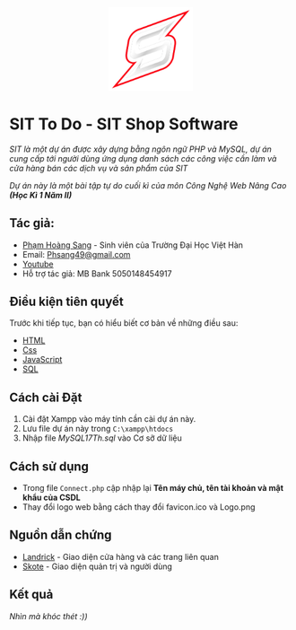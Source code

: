 <div align="center">
	<img src="https://raw.githubusercontent.com/hoangsang17th/sit-php/master/Logo.png" alt="Logo SIT" title="Hoàng Sang 17Th" width="150px"/>
	<br>
</div>


# SIT To Do - SIT Shop Software
*SIT là một dự án được xây dựng bằng ngôn ngữ PHP và MySQL, dự án cung cấp tới người dùng ứng dụng danh sách các công việc cần làm và cửa hàng bán các dịch vụ và sản phẩm của SIT*

*Dự án này là một bài tập tự do cuối kì của môn Công Nghệ Web Nâng Cao **(Học Kì 1  Năm II)***
## Tác giả:
* [Phạm Hoàng Sang](https://www.facebook.com/HoangSang17TH/) - Sinh viên của Trường Đại Học Việt Hàn
* Email: Phsang49@gmail.com
* [Youtube](https://www.youtube.com/channel/UCFovmhE6wmj-6doJKKURaiA)
* Hỗ trợ tác giả: MB Bank 5050148454917

## Điều kiện tiên quyết
Trước khi tiếp tục, bạn có hiểu biết cơ bản về những điều sau:
* [HTML](https://www.w3schools.com/html/default.asp)
* [Css](https://www.w3schools.com/css/default.asp)
* [JavaScript](https://www.w3schools.com/js/default.asp)
* [SQL](https://www.w3schools.com/sql/default.asp)

## Cách cài Đặt
1. Cài đặt Xampp vào máy tính cần cài dự án này.
2. Lưu file dự án này trong `C:\xampp\htdocs`
3. Nhập file *MySQL17Th.sql* vào Cơ sỡ dữ liệu

## Cách sử dụng
* Trong file `Connect.php` cập nhập lại **Tên máy chủ, tên tài khoản và mật khẩu của CSDL**
* Thay đổi logo web bằng cách thay đổi favicon.ico và Logo.png

## Nguồn dẫn chứng
* [Landrick](https://themeforest.net/item/landrick-responsive-saas-and-software-template/24438577) - Giao diện cửa hàng và các trang liên quan
* [Skote](https://devforum.info/skote-admin-template-p296.html) - Giao diện quản trị và người dùng

## Kết quả
*Nhìn mà khóc thét :))*